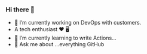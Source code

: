 ### Hi there 👋




- 🔭 I’m currently working on DevOps with customers.
- A tech enthusiast ❤️ 🖥️
- 🌱 I’m currently learning to write Actions...
- 💬 Ask me about ...everything GitHub 

